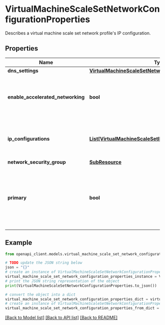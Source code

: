 # VirtualMachineScaleSetNetworkConfigurationProperties

Describes a virtual machine scale set network profile's IP configuration.

## Properties

Name | Type | Description | Notes
------------ | ------------- | ------------- | -------------
**dns_settings** | [**VirtualMachineScaleSetNetworkConfigurationDnsSettings**](VirtualMachineScaleSetNetworkConfigurationDnsSettings.md) |  | [optional] 
**enable_accelerated_networking** | **bool** | Specifies whether the network interface is accelerated networking-enabled. | [optional] 
**ip_configurations** | [**List[VirtualMachineScaleSetIPConfiguration]**](VirtualMachineScaleSetIPConfiguration.md) | Specifies the IP configurations of the network interface. | 
**network_security_group** | [**SubResource**](SubResource.md) |  | [optional] 
**primary** | **bool** | Specifies the primary network interface in case the virtual machine has more than 1 network interface. | [optional] 

## Example

```python
from openapi_client.models.virtual_machine_scale_set_network_configuration_properties import VirtualMachineScaleSetNetworkConfigurationProperties

# TODO update the JSON string below
json = "{}"
# create an instance of VirtualMachineScaleSetNetworkConfigurationProperties from a JSON string
virtual_machine_scale_set_network_configuration_properties_instance = VirtualMachineScaleSetNetworkConfigurationProperties.from_json(json)
# print the JSON string representation of the object
print(VirtualMachineScaleSetNetworkConfigurationProperties.to_json())

# convert the object into a dict
virtual_machine_scale_set_network_configuration_properties_dict = virtual_machine_scale_set_network_configuration_properties_instance.to_dict()
# create an instance of VirtualMachineScaleSetNetworkConfigurationProperties from a dict
virtual_machine_scale_set_network_configuration_properties_from_dict = VirtualMachineScaleSetNetworkConfigurationProperties.from_dict(virtual_machine_scale_set_network_configuration_properties_dict)
```
[[Back to Model list]](../README.md#documentation-for-models) [[Back to API list]](../README.md#documentation-for-api-endpoints) [[Back to README]](../README.md)



